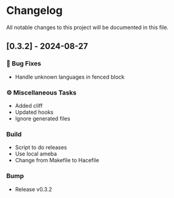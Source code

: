 # Changelog

All notable changes to this project will be documented in this file.

## [0.3.2] - 2024-08-27

### 🐛 Bug Fixes

- Handle unknown languages in fenced block

### ⚙️ Miscellaneous Tasks

- Added cliff
- Updated hooks
- Ignore generated files

### Build

- Script to do releases
- Use local ameba
- Change from Makefile to Hacefile

### Bump

- Release v0.3.2

<!-- generated by git-cliff -->
